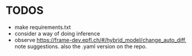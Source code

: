 # TODOS
 * make requirements.txt
 * consider a way of doing inference
 * observe https://frame-dev.epfl.ch/#/hybrid_model/change_auto_diff, note suggestions. also the .yaml version on the repo.